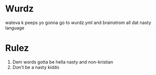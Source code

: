 # Wurdz
wateva
k peeps yo gonna go to wurdz.yml and brainstrom all dat nasty language

# Rulez
1. Dem words gotta be hella nasty and non-kristian
2. Don't be a nasty kiddo
